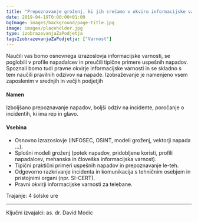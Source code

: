 ```yaml
---
title: "Prepoznavanje groženj, ki jih srečamo v okviru informacijske varnosti"
date: 2019-04-19T0:00:00+01:00
bgImage: images/background/page-title.jpg
image: images/placeholder.jpg
type: izobrazevanjaZaPodjetja
tagsIzobrazevanjaZaPodjetja: ["Varnost"]
---
```

Naučili vas bomo osnovnega izrazoslovja informacijske varnosti, se poglobili v profile napadalcev in preučili tipične primere uspešnih napadov. 
Spoznali bomo tudi pravne okvirje informacijske varnosti in se skladno s tem naučili pravilnih odzivov na napade. 
Izobraževanje je namenjeno vsem zaposlenim v srednjih in večjih podjetjih

#### Namen
Izboljšano prepoznavanje napadov, boljši odziv na incidente, poročanje o incidentih, ki ima rep in glavo.

#### Vsebina
- Osnovno izrazoslovje (INFOSEC, OSINT, modeli groženj, vektorji napada ...).
- Splošni modeli groženj (potek napadov, pridobljene koristi, profili napadalcev, mehanska in človeška informacijska varnost).
- Tipični praktični primeri uspešnih napadov in prepoznavanje le-teh.
- Odgovorno razkrivanje incidenta in komunikacija s tehničnim osebjem in pristojnimi organi (npr. SI-CERT).
- Pravni okvirji informacijske varnosti za telebane.

Trajanje: 4 šolske ure

---

Ključni izvajalci: as. dr. David Modic
